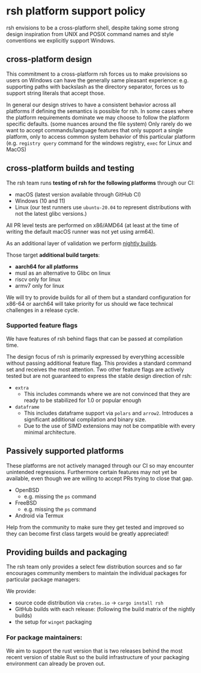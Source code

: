 # rsh platform support policy

rsh envisions to be a cross-platform shell, despite taking some strong design inspiration from UNIX and POSIX command names and style conventions we explicitly support Windows.

## cross-platform design
This commitment to a cross-platform rsh forces us to make provisions so users on Windows can have the generally same pleasant experience: e.g. supporting paths with backslash as the directory separator, forces us to support string literals that accept those.

In general our design strives to have a consistent behavior across all platforms if defining the semantics is possible for rsh.
In some cases where the platform requirements dominate we may choose to follow the platform specific defaults. (some nuances around the file system)
Only rarely do we want to accept commands/language features that only support a single platform, only to access common system behavior of this particular platform (e.g. `registry query` command for the windows registry, `exec` for Linux and MacOS)

## cross-platform builds and testing

The rsh team runs **testing of rsh for the following platforms** through our CI:

- macOS (latest version available through GitHub CI)
- Windows (10 and 11)
- Linux (our test runners use `ubuntu-20.04` to represent distributions with not the latest glibc versions.)

All PR level tests are performed on x86/AMD64 (at least at the time of writing the default macOS runner was not yet using arm64).

As an additional layer of validation we perform [nightly builds](https://github.com/radhesh1/nightly/releases).

Those target **additional build targets**:
- **aarch64 for all platforms**
- musl as an alternative to Glibc on linux
- riscv only for linux
- armv7 only for linux

We will try to provide builds for all of them but a standard configuration for x86-64 or aarch64 will take priority for us should we face technical challenges in a release cycle.

### Supported feature flags

We have features of rsh behind flags that can be passed at compilation time.

The design focus of rsh is primarily expressed by everything accessible without passing additional feature flag. This provides a standard command set and receives the most attention.
Two other feature flags are actively tested but are not guaranteed to express the stable design direction of rsh:
- `extra`
    - This includes commands where we are not convinced that they are ready to be stabilized for 1.0 or popular enough
- `dataframe`
    - This includes dataframe support via `polars` and `arrow2`. Introduces a significant additional compilation and binary size.
    - Due to the use of SIMD extensions may not be compatible with every minimal architecture.

## Passively supported platforms

These platforms are not actively managed through our CI so may encounter unintended regressions.
Furthermore certain features may not yet be available, even though we are willing to accept PRs trying to close that gap.


- OpenBSD
    - e.g. missing the `ps` command
- FreeBSD
    - e.g. missing the `ps` command
- Android via Termux

Help from the community to make sure they get tested and improved so they can become first class targets would be greatly appreciated!


## Providing builds and packaging

The rsh team only provides a select few distribution sources and so far encourages community members to maintain the individual packages for particular package managers:

We provide:
- source code distribution via `crates.io` -> `cargo install rsh`
- GitHub builds with each release: (following the build matrix of the nightly builds)
- the setup for `winget` packaging

### For package maintainers:

We aim to support the rust version that is two releases behind the most recent version of stable Rust so the build infrastructure of your packaging environment can already be proven out.
